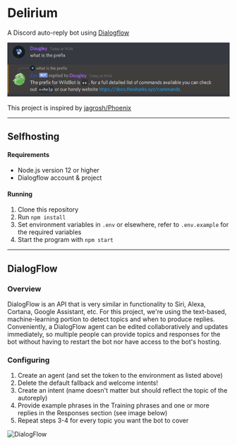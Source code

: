 # Delirium 

A Discord auto-reply bot using [Dialogflow](https://dialogflow.cloud.google.com)

![Example](./assets/example.png)

This project is inspired by [jagrosh/Phoenix](https://github.com/jagrosh/Phoenix)

---

## Selfhosting

#### Requirements
- Node.js version 12 or higher
- Dialogflow account & project

#### Running
1. Clone this repository
2. Run `npm install`
3. Set environment variables in `.env` or elsewhere, refer to `.env.example` for the required variables
4. Start the program with `npm start`

---

## DialogFlow

### Overview
DialogFlow is an API that is very similar in functionality to Siri, Alexa, Cortana, Google Assistant, etc. For this project, we're using the text-based, machine-learning portion to detect topics and when to produce replies. Conveniently, a DialogFlow agent can be edited collaboratively and updates immediately, so multiple people can provide topics and responses for the bot without having to restart the bot nor have access to the bot's hosting.

### Configuring
1. Create an agent (and set the token to the environment as listed above)
2. Delete the default fallback and welcome intents!
3. Create an intent (name doesn't matter but should reflect the topic of the autoreply)
4. Provide example phrases in the Training phrases and one or more replies in the Responses section (see image below)
5. Repeat steps 3-4 for every topic you want the bot to cover

![DialogFlow](https://i.imgur.com/i6bQhsk.png)


